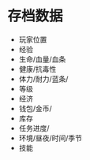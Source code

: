 # 存档数据

*    玩家位置
*    经验
*    生命/血量/血条
*    健康/抗毒性
*    体力/耐力/蓝条/
*    等级
*    经济
*    钱包/金币/
*    库存
*    任务进度/
*    环境/昼夜/时间/季节
*    技能




